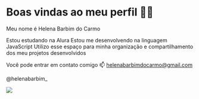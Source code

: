 # Boas vindas ao meu perfil 💙💙
Meu nome é Helena Barbim do Carmo

Estou estudando na Alura
Estou me desenvolvendo na linguagem JavaScript
Utilizo esse espaço para minha organização e compartilhamento dos meu projetos desenvolvidos

Você pode entrar em contato comigo 📫
helenabarbimdocarmo@gmail.com

@helenabarbim_

![](https://tenor.com/pt-BR/view/eseksin-gif-22606692)
